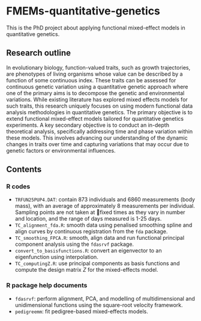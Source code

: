 # FMEMs-quantitative-genetics
This is the PhD project about applying functional mixed-effect models in quantitative genetics.
## Research outline
In evolutionary biology, function-valued traits, such as growth trajectories, are phenotypes of living organisms whose value can be described by a function of some continuous index. These traits can be assessed for continuous genetic variation using a quantitative genetic approach where one of the primary aims is to decompose the genetic and environmental variations. While existing literature has explored mixed effects models for such traits, this research uniquely focuses on using modern functional data analysis methodologies in quantitative genetics. The primary objective is to extend functional mixed-effect models tailored for quantitative genetics experiments. A key secondary objective is to conduct an in-depth theoretical analysis, specifically addressing time and phase variation within these models. This involves advancing our understanding of the dynamic changes in traits over time and capturing variations that may occur due to genetic factors or environmental influences.
## Contents
### R codes
- `TRFUN25PUP4.DAT`: contain 873 individuals and 6860 measurements (body mass), with an average of approximately 8 measurements per individual. Sampling points are not taken at fixed times as they vary in number and location, and the range of days measured is 1-25 days.
- `TC_alignment_fda.R`: smooth data using penalised smoothing spline and align curves by continuous registration from the `fda` package.
- `TC_smoothing_FPCA.R`: smooth, align data and run functional principal component analysis using the `fdasrvf` package.
- `convert_to_basisfunctions.R`: convert an eigenvector to an eigenfunction using interpolation.
- `TC_computingZ.R`: use principal components as basis functions and compute the design matrix $Z$ for the mixed-effects model.
### R package help documents
- `fdasrvf`: perform alignment, PCA, and modelling of multidimensional and unidimensional functions using the square-root velocity framework.
- `pedigreemm`: fit pedigree-based mixed-effects models.
